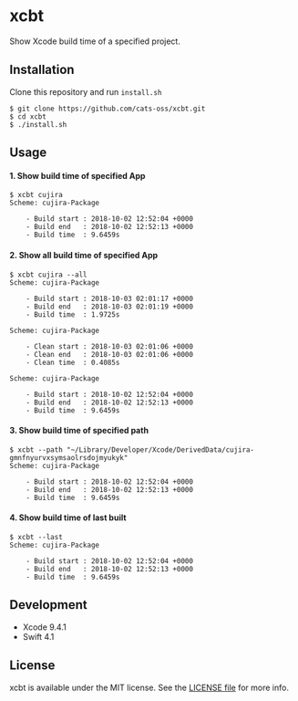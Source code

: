 # xcbt

Show Xcode build time of a specified project.

## Installation

Clone this repository and run `install.sh`

```
$ git clone https://github.com/cats-oss/xcbt.git
$ cd xcbt
$ ./install.sh
```

## Usage

#### 1. Show build time of specified App

```
$ xcbt cujira
Scheme: cujira-Package

    - Build start : 2018-10-02 12:52:04 +0000
    - Build end   : 2018-10-02 12:52:13 +0000
    - Build time  : 9.6459s
```

#### 2. Show all build time of specified App

```
$ xcbt cujira --all
Scheme: cujira-Package

    - Build start : 2018-10-03 02:01:17 +0000
    - Build end   : 2018-10-03 02:01:19 +0000
    - Build time  : 1.9725s

Scheme: cujira-Package

    - Clean start : 2018-10-03 02:01:06 +0000
    - Clean end   : 2018-10-03 02:01:06 +0000
    - Clean time  : 0.4085s

Scheme: cujira-Package

    - Build start : 2018-10-02 12:52:04 +0000
    - Build end   : 2018-10-02 12:52:13 +0000
    - Build time  : 9.6459s

```

#### 3. Show build time of specified path

```
$ xcbt --path "~/Library/Developer/Xcode/DerivedData/cujira-gmnfnyurvxsymsaolrsdojmyukyk"
Scheme: cujira-Package

    - Build start : 2018-10-02 12:52:04 +0000
    - Build end   : 2018-10-02 12:52:13 +0000
    - Build time  : 9.6459s
```

#### 4. Show build time of last built

```
$ xcbt --last
Scheme: cujira-Package

    - Build start : 2018-10-02 12:52:04 +0000
    - Build end   : 2018-10-02 12:52:13 +0000
    - Build time  : 9.6459s
```

## Development

- Xcode 9.4.1
- Swift 4.1

## License

xcbt is available under the MIT license. See the [LICENSE file](./LICENSE) for more info.
